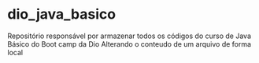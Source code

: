 # dio_java_basico
Repositório responsável por armazenar todos os códigos do curso de Java Básico do Boot camp da Dio
Alterando o conteudo de um arquivo de forma local
